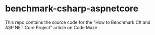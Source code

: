 # benchmark-csharp-aspnetcore
This repo contains the source code for the "How to Benchmark C# and ASP.NET Core Project" article on Code Maze
